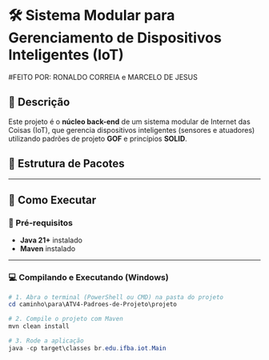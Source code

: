 # 🛠️ Sistema Modular para Gerenciamento de Dispositivos Inteligentes (IoT)

#FEITO POR: RONALDO CORREIA e MARCELO DE JESUS  

## 📌 Descrição  
Este projeto é o **núcleo back-end** de um sistema modular de Internet das Coisas (IoT), que gerencia dispositivos inteligentes (sensores e atuadores) utilizando padrões de projeto **GOF** e princípios **SOLID**.  

## 📂 Estrutura de Pacotes  


---

## 🚀 Como Executar  

### 📌 Pré-requisitos  
- **Java 21+** instalado  
- **Maven** instalado  

---

### 💻 Compilando e Executando (Windows)  

```powershell
# 1. Abra o terminal (PowerShell ou CMD) na pasta do projeto
cd caminho\para\ATV4-Padroes-de-Projeto\projeto

# 2. Compile o projeto com Maven
mvn clean install

# 3. Rode a aplicação
java -cp target\classes br.edu.ifba.iot.Main
